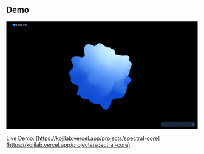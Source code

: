 ## Demo

![Spectral Shader Preview](https://github.com/sujitkoji/KojiLab/blob/main/src/app/lab/spectral-core/Demo/spectral.png?raw=true)

Live Demo: [https://kojilab.vercel.app/projects/spectral-core](https://kojilab.vercel.app/projects/spectral-core)
